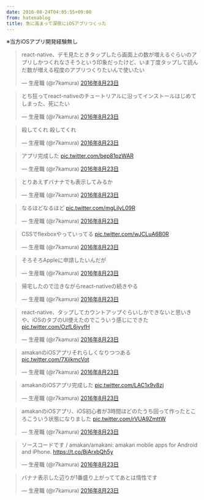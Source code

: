 ```yaml
---
date: 2016-08-24T04:05:55+09:00
from: hatenablog
title: 急に高まって深夜にiOSアプリつくった
---
```


<p>※当方iOSアプリ開発経験無し</p>

<p></p><blockquote class="twitter-tweet" data-lang="ja">
<p lang="ja" dir="ltr">react-native、デモ見たときタップしたら画面上の数が増えるぐらいのアプリしかつくれなさそうという印象だったけど、いま丁度タップして読んだ数が増える程度のアプリつくりたいんで使いたい</p>— 生産職 (@r7kamura) <a href="https://twitter.com/r7kamura/status/768071042598174720">2016年8月23日</a>
</blockquote><script async src="//platform.twitter.com/widgets.js" charset="utf-8"></script>

<p></p><blockquote class="twitter-tweet" data-lang="ja">
<p lang="ja" dir="ltr">とち狂ってreact-nativeのチュートリアルに沿ってインストールはじめてしまった、死にたい</p>— 生産職 (@r7kamura) <a href="https://twitter.com/r7kamura/status/768073617531895808">2016年8月23日</a>
</blockquote><script async src="//platform.twitter.com/widgets.js" charset="utf-8"></script>

<p></p><blockquote class="twitter-tweet" data-lang="ja">
<p lang="ja" dir="ltr">殺してくれ 殺してくれ</p>— 生産職 (@r7kamura) <a href="https://twitter.com/r7kamura/status/768074288591015936">2016年8月23日</a>
</blockquote><script async src="//platform.twitter.com/widgets.js" charset="utf-8"></script>

<p></p><blockquote class="twitter-tweet" data-lang="ja">
<p lang="ja" dir="ltr">アプリ完成した <a href="https://t.co/bep81pzWAR">pic.twitter.com/bep81pzWAR</a></p>— 生産職 (@r7kamura) <a href="https://twitter.com/r7kamura/status/768081511228674048">2016年8月23日</a>
</blockquote><script async src="//platform.twitter.com/widgets.js" charset="utf-8"></script>

<p></p><blockquote class="twitter-tweet" data-lang="ja">
<p lang="ja" dir="ltr">とりあえずバナナでも表示してみるか</p>— 生産職 (@r7kamura) <a href="https://twitter.com/r7kamura/status/768081917673472000">2016年8月23日</a>
</blockquote><script async src="//platform.twitter.com/widgets.js" charset="utf-8"></script>

<p></p><blockquote class="twitter-tweet" data-lang="ja">
<p lang="ja" dir="ltr">なるほどなるほど <a href="https://t.co/mgLilyL09R">pic.twitter.com/mgLilyL09R</a></p>— 生産職 (@r7kamura) <a href="https://twitter.com/r7kamura/status/768083135707832320">2016年8月23日</a>
</blockquote><script async src="//platform.twitter.com/widgets.js" charset="utf-8"></script>

<p></p><blockquote class="twitter-tweet" data-lang="ja">
<p lang="ja" dir="ltr">CSSでflexboxやっていってる <a href="https://t.co/wJCLuA6B0R">pic.twitter.com/wJCLuA6B0R</a></p>— 生産職 (@r7kamura) <a href="https://twitter.com/r7kamura/status/768086452840214528">2016年8月23日</a>
</blockquote><script async src="//platform.twitter.com/widgets.js" charset="utf-8"></script>

<p></p><blockquote class="twitter-tweet" data-lang="ja">
<p lang="ja" dir="ltr">そろそろAppleに申請したいんだが</p>— 生産職 (@r7kamura) <a href="https://twitter.com/r7kamura/status/768087936759848961">2016年8月23日</a>
</blockquote><script async src="//platform.twitter.com/widgets.js" charset="utf-8"></script>

<p></p><blockquote class="twitter-tweet" data-lang="ja">
<p lang="ja" dir="ltr">帰宅したので泣きながらreact-nativeの続きやる</p>— 生産職 (@r7kamura) <a href="https://twitter.com/r7kamura/status/768103853937954816">2016年8月23日</a>
</blockquote><script async src="//platform.twitter.com/widgets.js" charset="utf-8"></script>

<p></p><blockquote class="twitter-tweet" data-lang="ja">
<p lang="ja" dir="ltr">react-native、タップしてカウントアップぐらいしかできないと思いきや、iOSのタブのUI使えたのでこういう感じにできた <a href="https://t.co/OzfL6iyyfH">pic.twitter.com/OzfL6iyyfH</a></p>— 生産職 (@r7kamura) <a href="https://twitter.com/r7kamura/status/768113470013186049">2016年8月23日</a>
</blockquote><script async src="//platform.twitter.com/widgets.js" charset="utf-8"></script>

<p></p><blockquote class="twitter-tweet" data-lang="ja">
<p lang="ja" dir="ltr">amakanのiOSアプリそれらしくなりつつある <a href="https://t.co/7XiikmcVot">pic.twitter.com/7XiikmcVot</a></p>— 生産職 (@r7kamura) <a href="https://twitter.com/r7kamura/status/768122136795885568">2016年8月23日</a>
</blockquote><script async src="//platform.twitter.com/widgets.js" charset="utf-8"></script>

<p></p><blockquote class="twitter-tweet" data-lang="ja">
<p lang="ja" dir="ltr">amakanのiOSアプリ完成した <a href="https://t.co/LAC1x9v8zj">pic.twitter.com/LAC1x9v8zj</a></p>— 生産職 (@r7kamura) <a href="https://twitter.com/r7kamura/status/768127854202621953">2016年8月23日</a>
</blockquote><script async src="//platform.twitter.com/widgets.js" charset="utf-8"></script>

<p></p><blockquote class="twitter-tweet" data-lang="ja">
<p lang="ja" dir="ltr">amakanのiOSアプリ、iOS初心者が3時間ほどのたうち回って作ったところこういう状態になりました <a href="https://t.co/rVUA9ZmttW">pic.twitter.com/rVUA9ZmttW</a></p>— 生産職 (@r7kamura) <a href="https://twitter.com/r7kamura/status/768157520372215808">2016年8月23日</a>
</blockquote><script async src="//platform.twitter.com/widgets.js" charset="utf-8"></script>

<p></p><blockquote class="twitter-tweet" data-lang="ja">
<p lang="ja" dir="ltr">ソースコードです / amakan/amakani: amakan mobile apps for Android and iPhone. <a href="https://t.co/BiArxbQh5y">https://t.co/BiArxbQh5y</a></p>— 生産職 (@r7kamura) <a href="https://twitter.com/r7kamura/status/768161683252535297">2016年8月23日</a>
</blockquote><script async src="//platform.twitter.com/widgets.js" charset="utf-8"></script>

<p></p><blockquote class="twitter-tweet" data-lang="ja">
<p lang="ja" dir="ltr">バナナ表示した辺りが1番盛り上がっててあとは惰性です</p>— 生産職 (@r7kamura) <a href="https://twitter.com/r7kamura/status/768163492801110016">2016年8月23日</a>
</blockquote><script async src="//platform.twitter.com/widgets.js" charset="utf-8"></script>

